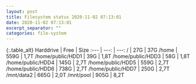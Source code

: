 ```yaml
---
layout: post
title: Filesystem status 2020-11-02 07:13:01
date: 2020-11-02 07:13:01
excerpt_separator: ""
categories: file-system
---
```

{:.table_alt}
Harddrive | Free | Size
:--- | ---: | ---:
/ | 27G | 37G
/home | 559G | 1,7T
/home/public/HDD1 | 39G | 1,8T
/home/public/HDD3 | 58G | 1,8T
/home/public/HDD4 | 145G | 2,7T
/home/public/HDD5 | 559G | 2,7T
/home/public/HDD6 | 738G | 2,7T
/home/public/HDD7 | 250G | 2,7T
/mnt/data2 | 665G | 2,0T
/mnt/pool | 905G | 8,2T
